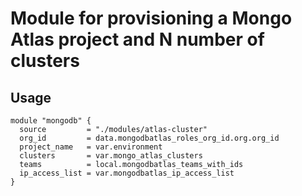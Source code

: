 # Module for provisioning a Mongo Atlas project and N number of clusters

## Usage
```hcl
module "mongodb" {
  source         = "./modules/atlas-cluster"
  org_id         = data.mongodbatlas_roles_org_id.org.org_id
  project_name   = var.environment
  clusters       = var.mongo_atlas_clusters
  teams          = local.mongodbatlas_teams_with_ids
  ip_access_list = var.mongodbatlas_ip_access_list
}
```
